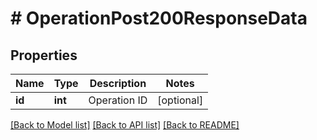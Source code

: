 # # OperationPost200ResponseData

## Properties

Name | Type | Description | Notes
------------ | ------------- | ------------- | -------------
**id** | **int** | Operation ID | [optional]

[[Back to Model list]](../../README.md#models) [[Back to API list]](../../README.md#endpoints) [[Back to README]](../../README.md)
